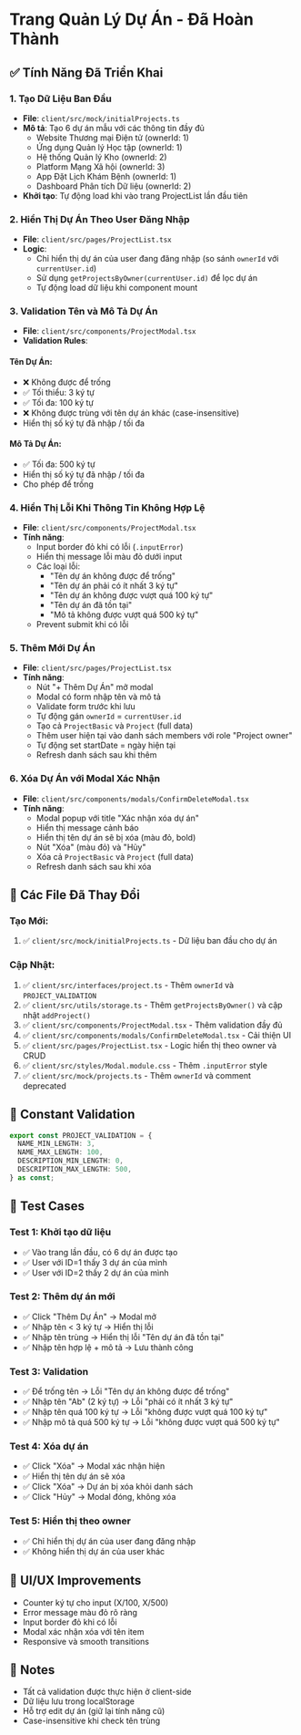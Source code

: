 # Trang Quản Lý Dự Án - Đã Hoàn Thành

## ✅ Tính Năng Đã Triển Khai

### 1. Tạo Dữ Liệu Ban Đầu
- **File**: `client/src/mock/initialProjects.ts`
- **Mô tả**: Tạo 6 dự án mẫu với các thông tin đầy đủ
  - Website Thương mại Điện tử (ownerId: 1)
  - Ứng dụng Quản lý Học tập (ownerId: 1)
  - Hệ thống Quản lý Kho (ownerId: 2)
  - Platform Mạng Xã hội (ownerId: 3)
  - App Đặt Lịch Khám Bệnh (ownerId: 1)
  - Dashboard Phân tích Dữ liệu (ownerId: 2)
- **Khởi tạo**: Tự động load khi vào trang ProjectList lần đầu tiên

### 2. Hiển Thị Dự Án Theo User Đăng Nhập
- **File**: `client/src/pages/ProjectList.tsx`
- **Logic**: 
  - Chỉ hiển thị dự án của user đang đăng nhập (so sánh `ownerId` với `currentUser.id`)
  - Sử dụng `getProjectsByOwner(currentUser.id)` để lọc dự án
  - Tự động load dữ liệu khi component mount

### 3. Validation Tên và Mô Tả Dự Án
- **File**: `client/src/components/ProjectModal.tsx`
- **Validation Rules**:

#### Tên Dự Án:
- ❌ Không được để trống
- ✅ Tối thiểu: 3 ký tự
- ✅ Tối đa: 100 ký tự  
- ❌ Không được trùng với tên dự án khác (case-insensitive)
- Hiển thị số ký tự đã nhập / tối đa

#### Mô Tả Dự Án:
- ✅ Tối đa: 500 ký tự
- Hiển thị số ký tự đã nhập / tối đa
- Cho phép để trống

### 4. Hiển Thị Lỗi Khi Thông Tin Không Hợp Lệ
- **File**: `client/src/components/ProjectModal.tsx`
- **Tính năng**:
  - Input border đỏ khi có lỗi (`.inputError`)
  - Hiển thị message lỗi màu đỏ dưới input
  - Các loại lỗi:
    - "Tên dự án không được để trống"
    - "Tên dự án phải có ít nhất 3 ký tự"
    - "Tên dự án không được vượt quá 100 ký tự"
    - "Tên dự án đã tồn tại"
    - "Mô tả không được vượt quá 500 ký tự"
  - Prevent submit khi có lỗi

### 5. Thêm Mới Dự Án
- **File**: `client/src/pages/ProjectList.tsx`
- **Tính năng**:
  - Nút "+ Thêm Dự Án" mở modal
  - Modal có form nhập tên và mô tả
  - Validate form trước khi lưu
  - Tự động gán `ownerId` = `currentUser.id`
  - Tạo cả `ProjectBasic` và `Project` (full data)
  - Thêm user hiện tại vào danh sách members với role "Project owner"
  - Tự động set startDate = ngày hiện tại
  - Refresh danh sách sau khi thêm

### 6. Xóa Dự Án với Modal Xác Nhận
- **File**: `client/src/components/modals/ConfirmDeleteModal.tsx`
- **Tính năng**:
  - Modal popup với title "Xác nhận xóa dự án"
  - Hiển thị message cảnh báo
  - Hiển thị tên dự án sẽ bị xóa (màu đỏ, bold)
  - Nút "Xóa" (màu đỏ) và "Hủy"
  - Xóa cả `ProjectBasic` và `Project` (full data)
  - Refresh danh sách sau khi xóa

## 📁 Các File Đã Thay Đổi

### Tạo Mới:
1. ✅ `client/src/mock/initialProjects.ts` - Dữ liệu ban đầu cho dự án

### Cập Nhật:
1. ✅ `client/src/interfaces/project.ts` - Thêm `ownerId` và `PROJECT_VALIDATION`
2. ✅ `client/src/utils/storage.ts` - Thêm `getProjectsByOwner()` và cập nhật `addProject()`
3. ✅ `client/src/components/ProjectModal.tsx` - Thêm validation đầy đủ
4. ✅ `client/src/components/modals/ConfirmDeleteModal.tsx` - Cải thiện UI
5. ✅ `client/src/pages/ProjectList.tsx` - Logic hiển thị theo owner và CRUD
6. ✅ `client/src/styles/Modal.module.css` - Thêm `.inputError` style
7. ✅ `client/src/mock/projects.ts` - Thêm `ownerId` và comment deprecated

## 🔑 Constant Validation

```typescript
export const PROJECT_VALIDATION = {
  NAME_MIN_LENGTH: 3,
  NAME_MAX_LENGTH: 100,
  DESCRIPTION_MIN_LENGTH: 0,
  DESCRIPTION_MAX_LENGTH: 500,
} as const;
```

## 🧪 Test Cases

### Test 1: Khởi tạo dữ liệu
- ✅ Vào trang lần đầu, có 6 dự án được tạo
- ✅ User với ID=1 thấy 3 dự án của mình
- ✅ User với ID=2 thấy 2 dự án của mình

### Test 2: Thêm dự án mới
- ✅ Click "Thêm Dự Án" → Modal mở
- ✅ Nhập tên < 3 ký tự → Hiển thị lỗi
- ✅ Nhập tên trùng → Hiển thị lỗi "Tên dự án đã tồn tại"
- ✅ Nhập tên hợp lệ + mô tả → Lưu thành công

### Test 3: Validation
- ✅ Để trống tên → Lỗi "Tên dự án không được để trống"
- ✅ Nhập tên "Ab" (2 ký tự) → Lỗi "phải có ít nhất 3 ký tự"
- ✅ Nhập tên quá 100 ký tự → Lỗi "không được vượt quá 100 ký tự"
- ✅ Nhập mô tả quá 500 ký tự → Lỗi "không được vượt quá 500 ký tự"

### Test 4: Xóa dự án
- ✅ Click "Xóa" → Modal xác nhận hiện
- ✅ Hiển thị tên dự án sẽ xóa
- ✅ Click "Xóa" → Dự án bị xóa khỏi danh sách
- ✅ Click "Hủy" → Modal đóng, không xóa

### Test 5: Hiển thị theo owner
- ✅ Chỉ hiển thị dự án của user đang đăng nhập
- ✅ Không hiển thị dự án của user khác

## 🎨 UI/UX Improvements
- Counter ký tự cho input (X/100, X/500)
- Error message màu đỏ rõ ràng
- Input border đỏ khi có lỗi
- Modal xác nhận xóa với tên item
- Responsive và smooth transitions

## 📝 Notes
- Tất cả validation được thực hiện ở client-side
- Dữ liệu lưu trong localStorage
- Hỗ trợ edit dự án (giữ lại tính năng cũ)
- Case-insensitive khi check tên trùng

